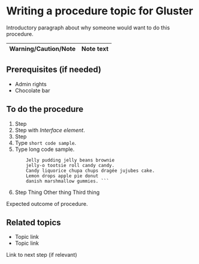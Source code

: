 # Writing a procedure topic for Gluster
Introductory paragraph about why someone would want to do this procedure.

| Warning/Caution/Note | Note text |
|----------------------| ----------|

## Prerequisites (if needed)
* Admin rights
* Chocolate bar

## To do the procedure
1. Step
2. Step with *Interface element*.
3. Step
4. Type `short code sample`.
5. Type long code sample.
	```Cupcake ipsum dolor sit amet. 
		Jelly pudding jelly beans brownie 
		jelly-o tootsie roll candy candy. 
		Candy liquorice chupa chups dragée jujubes cake. 
		Lemon drops apple pie donut 
		danish marshmallow gummies. ```
6. Step
   Thing
   Other thing
   Third thing

Expected outcome of procedure.

## Related topics

* Topic link
* Topic link

Link to next step (if relevant)
